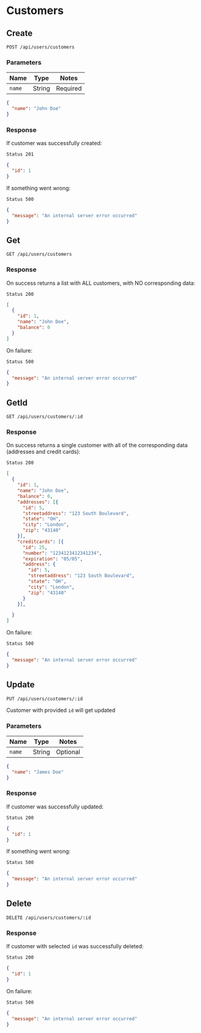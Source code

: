 # Customers

## Create
`POST /api/users/customers`

### Parameters
| Name   | Type   | Notes    |
|--------|--------|----------|
| `name` | String | Required |

```json
{
  "name": "John Doe"
}
```

### Response
If customer was successfully created:

```
Status 201
```

```json
{
  "id": 1
}
```

If something went wrong:

```
Status 500
```

```json
{
  "message": "An internal server error occurred"
}
```

## Get

`GET /api/users/customers`

### Response
On success returns a list with ALL customers, with NO corresponding data:

```
Status 200
```

```json
[
  {
    "id": 1,
    "name": "John Doe",
    "balance": 0
  }
]
```

On failure:

```
Status 500
```

```json
{
  "message": "An internal server error occurred"
}
```

## GetId

`GET /api/users/customers/:id`

### Response
On success returns a single customer with all of the corresponding data (addresses and credit cards):

```
Status 200
```

```json
[
  {
    "id": 1,
    "name": "John Doe",
    "balance": 0,
    "addresses": [{
      "id": 5,
      "streetaddress": "123 South Boulevard",
      "state": "OH",
      "city": "London",
      "zip": "43140"
    }],
    "creditcards": [{
      "id": 25,
      "number": "1234123412341234",
      "expiration": "05/05",
      "address": {
        "id": 5,
        "streetaddress": "123 South Boulevard",
        "state": "OH",
        "city": "London",
        "zip": "43140"
      }
    }],

  }
]
```

On failure:

```
Status 500
```

```json
{
  "message": "An internal server error occurred"
}
```

## Update
`PUT /api/users/customers/:id`

Customer with provided `id` will get updated

### Parameters
| Name          | Type         | Notes    |
|---------------|--------------|----------|
| `name`        | String       | Optional |

```json
{
  "name": "James Doe"
}
```

### Response
If customer was successfully updated:

```
Status 200
```

```json
{
  "id": 1
}
```

If something went wrong:

```
Status 500
```

```json
{
  "message": "An internal server error occurred"
}
```

## Delete

`DELETE /api/users/customers/:id`

### Response
If customer with selected `id` was successfully deleted:

```
Status 200
```

```json
{
  "id": 1
}
```

On failure:

```
Status 500
```

```json
{
  "message": "An internal server error occurred"
}
```
